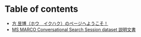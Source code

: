 # Table of contents

* [方 昱博（ホウ　イクハク）のページへようこそ！](README.md)
* [MS MARCO Conversational Search Session dataset 説明文書](untitled.md)

